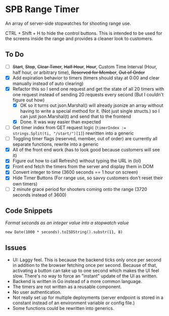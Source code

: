 # SPB Range Timer

An array of server-side stopwatches for shooting range use.

CTRL + Shift + H to hide the control buttons. This is intended to be used for the screens inside the range and provides a cleaner look to customers.

## To Do

- [ ] ~~Start~~, ~~Stop~~, ~~Clear Timer~~, ~~Half Hour~~, ~~Hour~~, Custom Time Interval (Hour, half hour, or arbitrary time), ~~Reserved for Member~~, ~~Out of Order~~
- [x] Add expiration behavior to timers (timers should stay at 0:00 and clear manually instead of auto clearing)
- [x] Refactor this so I send one request and get the state of all 20 timers with one request instead of sending 20 requests every second (But I couldn't figure out how)
  - [x] OK so it turns out json.Marshal() will already jsonize an array without having to write a special method for it. (Not just single structs.) so I can just json.Marshal(t) and send that to the frontend
  - [x] Done. It was way easier than expected
- [ ] Get timer index from GET request logic (`timerIndex := strings.Split(ti, "/start/")[1]`) rewritten into a generic
- [ ] Toggling timer flags (reserved, member, out of order) are currently all separate functions, rewrite into a generic
- [x] All of the front end work (has to look good because customers will see it)
- [x] Figure out how to call Refresh() without typing the URL in (lol)
- [x] Front end fetch the timers from the server and display them in DOM
- [x] Convert integer to time (3600 seconds == 1 hour on screen)
- [x] Hide Timer Buttons (For range use, so savvy customers don't reset their own timers)
- [ ] 2 minute grace period for shooters coming onto the range (3720 seconds instead of 3600)

## Code Snippets

*Format seconds as an integer value into a stopwatch value*
```
new Date(1000 * seconds).toISOString().substr(11, 8)
```

## Issues

- UI: Laggy feel. This is because the backend ticks only once per second in addition to the 
browser fetching once per second. Because of that, activating a button can take up to one second which makes the UI feel slow. There's no way to force an "instant" update of the UI as written.
- Backend is written in Go instead of a more common language.
- The timers are not written as a reusable component.
- No user authentication.
- Not really set up for multiple deployments (server endpoint is stored in a constant instead of an environment variable or config file.)
- Some functions could be rewritten into generics.
